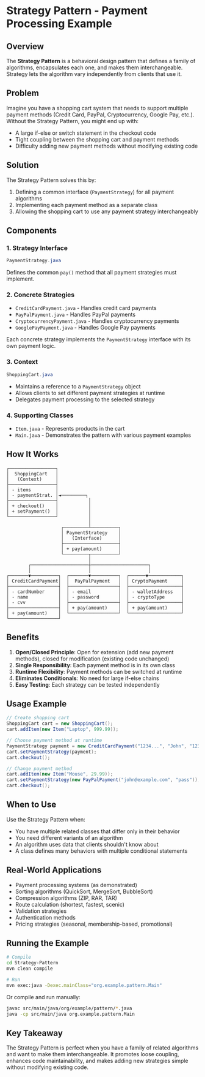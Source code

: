 # Strategy Pattern - Payment Processing Example

## Overview
The **Strategy Pattern** is a behavioral design pattern that defines a family of algorithms, encapsulates each one, and makes them interchangeable. Strategy lets the algorithm vary independently from clients that use it.

## Problem
Imagine you have a shopping cart system that needs to support multiple payment methods (Credit Card, PayPal, Cryptocurrency, Google Pay, etc.). Without the Strategy Pattern, you might end up with:
- A large if-else or switch statement in the checkout code
- Tight coupling between the shopping cart and payment methods
- Difficulty adding new payment methods without modifying existing code

## Solution
The Strategy Pattern solves this by:
1. Defining a common interface (`PaymentStrategy`) for all payment algorithms
2. Implementing each payment method as a separate class
3. Allowing the shopping cart to use any payment strategy interchangeably

## Components

### 1. Strategy Interface
```java
PaymentStrategy.java
```
Defines the common `pay()` method that all payment strategies must implement.

### 2. Concrete Strategies
- `CreditCardPayment.java` - Handles credit card payments
- `PayPalPayment.java` - Handles PayPal payments
- `CryptocurrencyPayment.java` - Handles cryptocurrency payments
- `GooglePayPayment.java` - Handles Google Pay payments

Each concrete strategy implements the `PaymentStrategy` interface with its own payment logic.

### 3. Context
```java
ShoppingCart.java
```
- Maintains a reference to a `PaymentStrategy` object
- Allows clients to set different payment strategies at runtime
- Delegates payment processing to the selected strategy

### 4. Supporting Classes
- `Item.java` - Represents products in the cart
- `Main.java` - Demonstrates the pattern with various payment examples

## How It Works

```
┌─────────────────┐
│  ShoppingCart   │
│   (Context)     │
├─────────────────┤
│ - items         │
│ - paymentStrat. │◄─────────┐
├─────────────────┤           │
│ + checkout()    │           │
│ + setPayment()  │           │
└─────────────────┘           │
                              │
                    ┌─────────┴──────────┐
                    │ PaymentStrategy    │
                    │   (Interface)      │
                    ├────────────────────┤
                    │ + pay(amount)      │
                    └─────────┬──────────┘
                              │
        ┌─────────────────────┼─────────────────────┐
        │                     │                     │
┌───────▼──────────┐  ┌───────▼──────────┐  ┌──────▼────────────┐
│ CreditCardPayment│  │  PayPalPayment   │  │ CryptoPayment     │
├──────────────────┤  ├──────────────────┤  ├───────────────────┤
│ - cardNumber     │  │ - email          │  │ - walletAddress   │
│ - name           │  │ - password       │  │ - cryptoType      │
│ - cvv            │  ├──────────────────┤  ├───────────────────┤
├──────────────────┤  │ + pay(amount)    │  │ + pay(amount)     │
│ + pay(amount)    │  └──────────────────┘  └───────────────────┘
└──────────────────┘
```

## Benefits

1. **Open/Closed Principle**: Open for extension (add new payment methods), closed for modification (existing code unchanged)
2. **Single Responsibility**: Each payment method is in its own class
3. **Runtime Flexibility**: Payment methods can be switched at runtime
4. **Eliminates Conditionals**: No need for large if-else chains
5. **Easy Testing**: Each strategy can be tested independently

## Usage Example

```java
// Create shopping cart
ShoppingCart cart = new ShoppingCart();
cart.addItem(new Item("Laptop", 999.99));

// Choose payment method at runtime
PaymentStrategy payment = new CreditCardPayment("1234...", "John", "123", "12/25");
cart.setPaymentStrategy(payment);
cart.checkout();

// Change payment method
cart.addItem(new Item("Mouse", 29.99));
cart.setPaymentStrategy(new PayPalPayment("john@example.com", "pass"));
cart.checkout();
```

## When to Use

Use the Strategy Pattern when:
- You have multiple related classes that differ only in their behavior
- You need different variants of an algorithm
- An algorithm uses data that clients shouldn't know about
- A class defines many behaviors with multiple conditional statements

## Real-World Applications

- Payment processing systems (as demonstrated)
- Sorting algorithms (QuickSort, MergeSort, BubbleSort)
- Compression algorithms (ZIP, RAR, TAR)
- Route calculation (shortest, fastest, scenic)
- Validation strategies
- Authentication methods
- Pricing strategies (seasonal, membership-based, promotional)

## Running the Example

```bash
# Compile
cd Strategy-Pattern
mvn clean compile

# Run
mvn exec:java -Dexec.mainClass="org.example.pattern.Main"
```

Or compile and run manually:
```bash
javac src/main/java/org/example/pattern/*.java
java -cp src/main/java org.example.pattern.Main
```

## Key Takeaway
The Strategy Pattern is perfect when you have a family of related algorithms and want to make them interchangeable. It promotes loose coupling, enhances code maintainability, and makes adding new strategies simple without modifying existing code.
